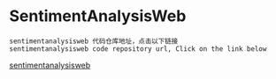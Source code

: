 # SentimentAnalysisWeb
```
sentimentanalysisweb 代码仓库地址，点击以下链接
sentimentanalysisweb code repository url, Click on the link below
```
[sentimentanalysisweb](https://github.com/yuan2006/sentimentanalysisweb)
